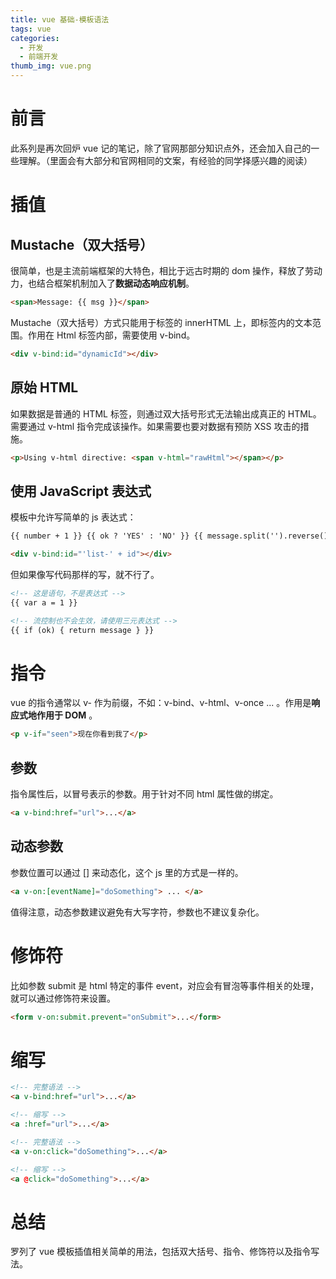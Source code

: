 ```yaml
---
title: vue 基础-模板语法
tags: vue
categories:
  - 开发
  - 前端开发
thumb_img: vue.png
---
```


# 前言

此系列是再次回炉 vue 记的笔记，除了官网那部分知识点外，还会加入自己的一些理解。（里面会有大部分和官网相同的文案，有经验的同学择感兴趣的阅读）

# 插值

## Mustache（双大括号）

很简单，也是主流前端框架的大特色，相比于远古时期的 dom 操作，释放了劳动力，也结合框架机制加入了**数据动态响应机制**。

```html
<span>Message: {{ msg }}</span>
```

Mustache（双大括号）方式只能用于标签的 innerHTML 上，即标签内的文本范围。作用在 Html 标签内部，需要使用 v-bind。

```html
<div v-bind:id="dynamicId"></div>
```

## 原始 HTML

如果数据是普通的 HTML 标签，则通过双大括号形式无法输出成真正的 HTML。需要通过 v-html 指令完成该操作。如果需要也要对数据有预防 XSS 攻击的措施。

```html
<p>Using v-html directive: <span v-html="rawHtml"></span></p>
```

## 使用 JavaScript 表达式

模板中允许写简单的 js 表达式：

```html
{{ number + 1 }} {{ ok ? 'YES' : 'NO' }} {{ message.split('').reverse().join('') }}

<div v-bind:id="'list-' + id"></div>
```

但如果像写代码那样的写，就不行了。

```html
<!-- 这是语句，不是表达式 -->
{{ var a = 1 }}

<!-- 流控制也不会生效，请使用三元表达式 -->
{{ if (ok) { return message } }}
```

# 指令

vue 的指令通常以 v- 作为前缀，不如：v-bind、v-html、v-once ... 。作用是**响应式地作用于 DOM** 。

```html
<p v-if="seen">现在你看到我了</p>
```

## 参数

指令属性后，以冒号表示的参数。用于针对不同 html 属性做的绑定。

```html
<a v-bind:href="url">...</a>
```

## 动态参数

参数位置可以通过 [] 来动态化，这个 js 里的方式是一样的。

```html
<a v-on:[eventName]="doSomething"> ... </a>
```

值得注意，动态参数建议避免有大写字符，参数也不建议复杂化。

# 修饰符

比如参数 submit 是 html 特定的事件 event，对应会有冒泡等事件相关的处理，就可以通过修饰符来设置。

```html
<form v-on:submit.prevent="onSubmit">...</form>
```

# 缩写

```html
<!-- 完整语法 -->
<a v-bind:href="url">...</a>

<!-- 缩写 -->
<a :href="url">...</a>
```

```html
<!-- 完整语法 -->
<a v-on:click="doSomething">...</a>

<!-- 缩写 -->
<a @click="doSomething">...</a>
```

# 总结

罗列了 vue 模板插值相关简单的用法，包括双大括号、指令、修饰符以及指令写法。